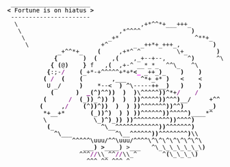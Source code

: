 <pre style="font-family:Menlo,'DejaVu Sans Mono',consolas,'Courier New',monospace"> ______________________                                        <span style="color: #5f5fff; text-decoration-color: #5f5fff">+------- </span><span style="color: #5f5fff; text-decoration-color: #5f5fff; font-weight: bold">Thursday, 2 June 2022</span><span style="color: #5f5fff; text-decoration-color: #5f5fff"> --------+</span> <a href="https://www.informatik.uni-leipzig.de/~akiki/">Christopher Akiki</a>                
<span style="font-weight: bold">&lt;</span><span style="color: #000000; text-decoration-color: #000000"> Fortune is on hiatus </span><span style="font-weight: bold">&gt;</span>                                       <span style="color: #5f5fff; text-decoration-color: #5f5fff">|</span>                                      <span style="color: #5f5fff; text-decoration-color: #5f5fff">|</span> ┣━━ Interests                    
 ----------------------                                        <span style="color: #5f5fff; text-decoration-color: #5f5fff">|</span> Hello, friend.                       <span style="color: #5f5fff; text-decoration-color: #5f5fff">|</span> ┃   ┣━━ My cat                   
  \                                  ,+*^^*+___+++_            <span style="color: #5f5fff; text-decoration-color: #5f5fff">|</span>                                      <span style="color: #5f5fff; text-decoration-color: #5f5fff">|</span> ┃   ┣━━ Representation Learning  
   \                           ,*^^^^              <span style="font-weight: bold">)</span>           <span style="color: #5f5fff; text-decoration-color: #5f5fff">|</span> <span style="font-style: italic">This auto-generated message panel </span>   <span style="color: #5f5fff; text-decoration-color: #5f5fff">|</span> ┃   ┣━━ Language Generation      
    \                       _+*                     ^**+_      <span style="color: #5f5fff; text-decoration-color: #5f5fff">|</span> <span style="font-style: italic">was brought to you by the </span><span style="font-weight: bold; font-style: italic"><a href="https://en.wikipedia.org/wiki/Cowsay">cowsay</a></span><span style="font-style: italic"> </span>    <span style="color: #5f5fff; text-decoration-color: #5f5fff">|</span> ┃   ┣━━ Text Mining              
     \                    +^       _ _++*+_+++_,         <span style="font-weight: bold">)</span>     <span style="color: #5f5fff; text-decoration-color: #5f5fff">|</span> <span style="font-style: italic">turkey, </span><span style="font-weight: bold; font-style: italic"><a href="https://en.wikipedia.org/wiki/Fortune_(Unix)">fortune</a></span><span style="font-style: italic"> and </span><span style="font-weight: bold; font-style: italic"><a href="https://github.com/willmcgugan/rich">Rich</a></span><span style="font-style: italic">. </span>           <span style="color: #5f5fff; text-decoration-color: #5f5fff">|</span> ┃   ┣━━ Dataset Creation         
              _+^^*+_    <span style="font-weight: bold">(</span>     ,+*^ ^          \+_        <span style="font-weight: bold">)</span>    <span style="color: #5f5fff; text-decoration-color: #5f5fff">|</span>                                      <span style="color: #5f5fff; text-decoration-color: #5f5fff">|</span> ┃   ┗━━ TODO                     
             <span style="font-weight: bold">{</span>       <span style="font-weight: bold">)</span>  <span style="font-weight: bold">(</span>    ,<span style="font-weight: bold">(</span>    ,_+--+--,      ^<span style="font-weight: bold">)</span>      ^\   <span style="color: #5f5fff; text-decoration-color: #5f5fff">|</span> <span style="font-weight: bold; font-style: italic">Follow me on twitter: </span><span style="font-weight: bold; font-style: italic"><a href="https://twitter.com/christopher">@christopher</a></span>   <span style="color: #5f5fff; text-decoration-color: #5f5fff">|</span> ┣━━ Past Lives                   
            <span style="font-weight: bold">{</span> <span style="font-weight: bold">(</span>@<span style="font-weight: bold">)</span>    <span style="font-weight: bold">}</span> f   ,<span style="font-weight: bold">(</span>  ,+-^ __*_*_  ^^\_   ^\       <span style="font-weight: bold">)</span>  <span style="color: #5f5fff; text-decoration-color: #5f5fff">|</span>                                      <span style="color: #5f5fff; text-decoration-color: #5f5fff">|</span> ┃   ┣━━ Sociocultural antropology
           <span style="font-weight: bold">{</span>:;-<span style="color: #800080; text-decoration-color: #800080">/</span>    <span style="font-weight: bold">(</span>_+*-+^^^^^+*+*<span style="font-weight: bold">&lt;</span><span style="color: #ff00ff; text-decoration-color: #ff00ff; font-weight: bold">_</span><span style="color: #000000; text-decoration-color: #000000"> _++_</span><span style="color: #000000; text-decoration-color: #000000; font-weight: bold">)</span><span style="color: #000000; text-decoration-color: #000000">_    </span><span style="color: #000000; text-decoration-color: #000000; font-weight: bold">)</span><span style="color: #000000; text-decoration-color: #000000">    </span><span style="color: #000000; text-decoration-color: #000000; font-weight: bold">)</span><span style="color: #000000; text-decoration-color: #000000">      </span><span style="color: #800080; text-decoration-color: #800080">/</span>  <span style="color: #5f5fff; text-decoration-color: #5f5fff">+--------------------------------------+</span> ┃   ┗━━ Network Engineering      
<span style="color: #000000; text-decoration-color: #000000">          </span><span style="color: #000000; text-decoration-color: #000000; font-weight: bold">(</span><span style="color: #000000; text-decoration-color: #000000"> </span><span style="color: #800080; text-decoration-color: #800080">/</span><span style="color: #000000; text-decoration-color: #000000">  </span><span style="color: #000000; text-decoration-color: #000000; font-weight: bold">(</span><span style="color: #000000; text-decoration-color: #000000">    </span><span style="color: #000000; text-decoration-color: #000000; font-weight: bold">(</span><span style="color: #000000; text-decoration-color: #000000">        ,___    ^*+_+* </span><span style="color: #000000; text-decoration-color: #000000; font-weight: bold">)</span><span style="color: #000000; text-decoration-color: #000000">   &lt;    &lt;      \</span>                                           ┣━━ Current Location             
<span style="color: #000000; text-decoration-color: #000000">           U _/     </span><span style="color: #000000; text-decoration-color: #000000; font-weight: bold">)</span><span style="color: #000000; text-decoration-color: #000000">    *--&lt;  </span><span style="color: #000000; text-decoration-color: #000000; font-weight: bold">)</span><span style="color: #000000; text-decoration-color: #000000"> ^\-----++__</span><span style="color: #000000; text-decoration-color: #000000; font-weight: bold">)</span><span style="color: #000000; text-decoration-color: #000000">   </span><span style="color: #000000; text-decoration-color: #000000; font-weight: bold">)</span><span style="color: #000000; text-decoration-color: #000000">    </span><span style="color: #000000; text-decoration-color: #000000; font-weight: bold">)</span><span style="color: #000000; text-decoration-color: #000000">       </span><span style="color: #000000; text-decoration-color: #000000; font-weight: bold">)</span>                                          ┃   ┗━━ Leipzig, Germany         
<span style="color: #000000; text-decoration-color: #000000">            </span><span style="color: #000000; text-decoration-color: #000000; font-weight: bold">(</span><span style="color: #000000; text-decoration-color: #000000">      </span><span style="color: #000000; text-decoration-color: #000000; font-weight: bold">)</span><span style="color: #000000; text-decoration-color: #000000">  </span><span style="color: #800080; text-decoration-color: #800080; font-weight: bold">_</span><span style="color: #000000; text-decoration-color: #000000; font-weight: bold">(</span><span style="color: #000000; text-decoration-color: #000000">^</span><span style="color: #000000; text-decoration-color: #000000; font-weight: bold">)</span><span style="color: #000000; text-decoration-color: #000000">^^</span><span style="color: #000000; text-decoration-color: #000000; font-weight: bold">))</span><span style="color: #000000; text-decoration-color: #000000">  </span><span style="color: #000000; text-decoration-color: #000000; font-weight: bold">)</span><span style="color: #000000; text-decoration-color: #000000">  </span><span style="color: #000000; text-decoration-color: #000000; font-weight: bold">)</span><span style="color: #000000; text-decoration-color: #000000">\^^^^^</span><span style="color: #000000; text-decoration-color: #000000; font-weight: bold">))</span><span style="color: #000000; text-decoration-color: #000000">^*+</span><span style="color: #800080; text-decoration-color: #800080">/</span><span style="color: #000000; text-decoration-color: #000000">    </span><span style="color: #800080; text-decoration-color: #800080">/</span><span style="color: #000000; text-decoration-color: #000000">       </span><span style="color: #800080; text-decoration-color: #800080">/</span>                                           ┗━━ Previous Locations           
<span style="color: #000000; text-decoration-color: #000000">          </span><span style="color: #000000; text-decoration-color: #000000; font-weight: bold">(</span><span style="color: #000000; text-decoration-color: #000000">      </span><span style="color: #800080; text-decoration-color: #800080">/</span><span style="color: #000000; text-decoration-color: #000000">  </span><span style="color: #000000; text-decoration-color: #000000; font-weight: bold">(</span><span style="color: #000000; text-decoration-color: #000000">_</span><span style="color: #000000; text-decoration-color: #000000; font-weight: bold">))</span><span style="color: #000000; text-decoration-color: #000000">_^</span><span style="color: #000000; text-decoration-color: #000000; font-weight: bold">))</span><span style="color: #000000; text-decoration-color: #000000"> </span><span style="color: #000000; text-decoration-color: #000000; font-weight: bold">)</span><span style="color: #000000; text-decoration-color: #000000">  </span><span style="color: #000000; text-decoration-color: #000000; font-weight: bold">)</span><span style="color: #000000; text-decoration-color: #000000">  </span><span style="color: #000000; text-decoration-color: #000000; font-weight: bold">))</span><span style="color: #000000; text-decoration-color: #000000">^^^^^</span><span style="color: #000000; text-decoration-color: #000000; font-weight: bold">))</span><span style="color: #000000; text-decoration-color: #000000">^^^</span><span style="color: #000000; text-decoration-color: #000000; font-weight: bold">)</span><span style="color: #000000; text-decoration-color: #000000">__/     +^^</span>                                                 ┣━━ Durham, England          
<span style="color: #000000; text-decoration-color: #000000">         </span><span style="color: #000000; text-decoration-color: #000000; font-weight: bold">(</span><span style="color: #000000; text-decoration-color: #000000">     ,</span><span style="color: #800080; text-decoration-color: #800080">/</span><span style="color: #000000; text-decoration-color: #000000">    </span><span style="color: #000000; text-decoration-color: #000000; font-weight: bold">(</span><span style="color: #000000; text-decoration-color: #000000">^</span><span style="color: #000000; text-decoration-color: #000000; font-weight: bold">))</span><span style="color: #000000; text-decoration-color: #000000">^</span><span style="color: #000000; text-decoration-color: #000000; font-weight: bold">))</span><span style="color: #000000; text-decoration-color: #000000">  </span><span style="color: #000000; text-decoration-color: #000000; font-weight: bold">)</span><span style="color: #000000; text-decoration-color: #000000">  </span><span style="color: #000000; text-decoration-color: #000000; font-weight: bold">)</span><span style="color: #000000; text-decoration-color: #000000"> </span><span style="color: #000000; text-decoration-color: #000000; font-weight: bold">))</span><span style="color: #000000; text-decoration-color: #000000">^^^^^^^</span><span style="color: #000000; text-decoration-color: #000000; font-weight: bold">))</span><span style="color: #000000; text-decoration-color: #000000">^^</span><span style="color: #000000; text-decoration-color: #000000; font-weight: bold">)</span><span style="color: #000000; text-decoration-color: #000000">       _</span><span style="color: #000000; text-decoration-color: #000000; font-weight: bold">)</span>                                                  ┗━━ Zouk Mikael, Lebanon     
<span style="color: #000000; text-decoration-color: #000000">          *+__+*       </span><span style="color: #000000; text-decoration-color: #000000; font-weight: bold">(</span><span style="color: #000000; text-decoration-color: #000000">_</span><span style="color: #000000; text-decoration-color: #000000; font-weight: bold">))</span><span style="color: #000000; text-decoration-color: #000000">^</span><span style="color: #000000; text-decoration-color: #000000; font-weight: bold">)</span><span style="color: #000000; text-decoration-color: #000000">  </span><span style="color: #000000; text-decoration-color: #000000; font-weight: bold">)</span><span style="color: #000000; text-decoration-color: #000000"> </span><span style="color: #000000; text-decoration-color: #000000; font-weight: bold">)</span><span style="color: #000000; text-decoration-color: #000000"> </span><span style="color: #000000; text-decoration-color: #000000; font-weight: bold">))</span><span style="color: #000000; text-decoration-color: #000000">^^^^^^</span><span style="color: #000000; text-decoration-color: #000000; font-weight: bold">))</span><span style="color: #000000; text-decoration-color: #000000">^^^^^</span><span style="color: #000000; text-decoration-color: #000000; font-weight: bold">)</span><span style="color: #000000; text-decoration-color: #000000">____*^</span>                                                                                
<span style="color: #000000; text-decoration-color: #000000">          \             \_</span><span style="color: #000000; text-decoration-color: #000000; font-weight: bold">)</span><span style="color: #000000; text-decoration-color: #000000">^</span><span style="color: #000000; text-decoration-color: #000000; font-weight: bold">)</span><span style="color: #000000; text-decoration-color: #000000">_</span><span style="color: #000000; text-decoration-color: #000000; font-weight: bold">))</span><span style="color: #000000; text-decoration-color: #000000"> </span><span style="color: #000000; text-decoration-color: #000000; font-weight: bold">))</span><span style="color: #000000; text-decoration-color: #000000">^^^^^^^^^^</span><span style="color: #000000; text-decoration-color: #000000; font-weight: bold">))</span><span style="color: #000000; text-decoration-color: #000000">^^^^</span><span style="color: #000000; text-decoration-color: #000000; font-weight: bold">)</span>                                                                                     
<span style="color: #000000; text-decoration-color: #000000">           </span><span style="color: #000000; text-decoration-color: #000000; font-weight: bold">(</span><span style="color: #000000; text-decoration-color: #000000">_             ^\__^^^^^^^^^^^^</span><span style="color: #000000; text-decoration-color: #000000; font-weight: bold">))</span><span style="color: #000000; text-decoration-color: #000000">^^^^^^^</span><span style="color: #000000; text-decoration-color: #000000; font-weight: bold">)</span>                                                                                     
<span style="color: #000000; text-decoration-color: #000000">             ^\___            ^\__^^^^^^</span><span style="color: #000000; text-decoration-color: #000000; font-weight: bold">))</span><span style="color: #000000; text-decoration-color: #000000">^^^^^^^^</span><span style="color: #000000; text-decoration-color: #000000; font-weight: bold">)</span><span style="color: #000000; text-decoration-color: #000000">\\</span>                                                                                    
<span style="color: #000000; text-decoration-color: #000000">                  ^^^^^\uuu/^^\uuu/^^^^\^\^\^\^\^\^\^\</span>                                                                                   
<span style="color: #000000; text-decoration-color: #000000">                     ___</span><span style="color: #000000; text-decoration-color: #000000; font-weight: bold">)</span><span style="color: #000000; text-decoration-color: #000000"> </span><span style="font-weight: bold">&gt;</span>____<span style="font-weight: bold">)</span> &gt;___   ^\_\_\_\_\_\_\<span style="font-weight: bold">)</span>                                                                                  
                    ^^^<span style="color: #800080; text-decoration-color: #800080">//</span>\\_^^<span style="color: #800080; text-decoration-color: #800080">//</span>\\_^       ^<span style="font-weight: bold">(</span>\_\_\_\<span style="font-weight: bold">)</span>                                                                                    
                      ^^^ ^^ ^^^ ^                                                                                                       
                                                                                                                                         
</pre>
